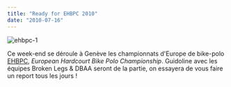 ```yaml
---
title: "Ready for EHBPC 2010"
date: "2010-07-16"
---
```


![](/uploads/ehbpc-1.jpg "ehbpc-1")

Ce week-end se déroule à Genève les championnats d'Europe de bike-polo [EHBPC](http://www.ehbpc.org/), _European Hardcourt Bike Polo Championship_. Guidoline avec les équipes Broken Legs & DBAA seront de la partie, on essayera de vous faire un report tous les jours !
